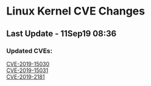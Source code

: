 
# **Linux Kernel CVE Changes**

## Last Update - 11Sep19 08:36

### **Updated CVEs:**

[CVE-2019-15030](cves/CVE-2019-15030)  
[CVE-2019-15031](cves/CVE-2019-15031)  
[CVE-2019-2181](cves/CVE-2019-2181)  
